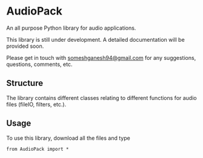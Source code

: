 # AudioPack
An all purpose Python library for audio applications.

This library is still under development. A detailed documentation will be provided soon.

Please get in touch with someshganesh94@gmail.com for any suggestions, questions, comments, etc.

## Structure
The library contains different classes relating to different functions for audio files (fileIO, filters, etc.).

## Usage
To use this library, download all the files and type

`from AudioPack import *`

